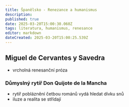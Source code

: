 ```yaml
---
title: Španělsko - Renezance a humanismus
description: 
published: true
date: 2025-03-20T15:00:30.060Z
tags: literatura, humanismus, renesance
editor: markdown
dateCreated: 2025-03-20T15:00:25.539Z
---
```


## Miguel de Cervantes y Savedra
- vrcholná renesanční próza

### Důmyslný rytíř Don Quijote de la Mancha
- rytíř pobláznění četbou románů vydá hledat dívku snů
- iluze a realita se střídají